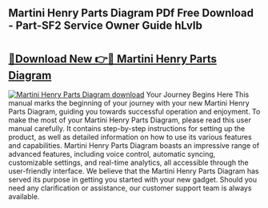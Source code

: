 ## Martini Henry Parts Diagram PDf Free Download - Part-SF2 Service Owner Guide hLvIb

# <h2><a href="http://dfru92.blite.top/?on=Martini+Henry+Parts+Diagram">🔗Download New 👉🔴 Martini Henry Parts Diagram</a></h2>

[![Martini Henry Parts Diagram download](https://i.imgur.com/lujVjoI.png)](http://dfru92.blite.top/?on=Martini+Henry+Parts+Diagram)
Your Journey Begins Here This manual marks the beginning of your journey with your new Martini Henry Parts Diagram, guiding you towards successful operation and enjoyment. To make the most of your Martini Henry Parts Diagram, please read this user manual carefully. It contains step-by-step instructions for setting up the product, as well as detailed information on how to use its various features and capabilities. Martini Henry Parts Diagram boasts an impressive range of advanced features, including voice control, automatic syncing, customizable settings, and real-time analytics, all accessible through the user-friendly interface. We believe that the Martini Henry Parts Diagram has served its purpose in getting you started with your new gadget. Should you need any clarification or assistance, our customer support team is always available.
